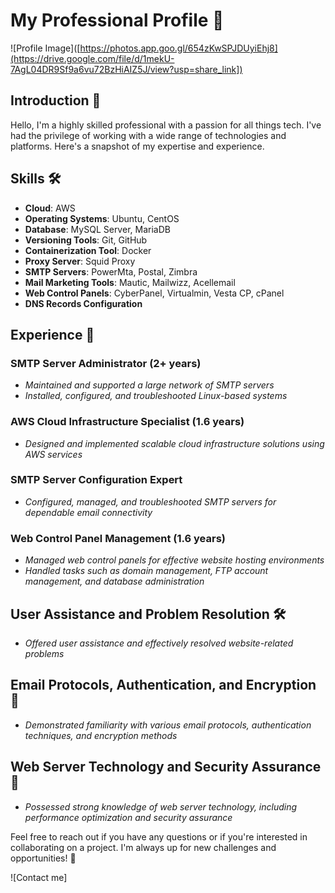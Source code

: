 # My Professional Profile 🚀
![Profile Image]([https://photos.app.goo.gl/654zKwSPJDUyiEhj8](https://drive.google.com/file/d/1mekU-7AgL04DR9Sf9a6vu72BzHiAIZ5J/view?usp=share_link])

## Introduction 👋
Hello, I'm a highly skilled professional with a passion for all things tech. I've had the privilege of working with a wide range of technologies and platforms. Here's a snapshot of my expertise and experience.

## Skills 🛠️
- **Cloud**: AWS
- **Operating Systems**: Ubuntu, CentOS
- **Database**: MySQL Server, MariaDB
- **Versioning Tools**: Git, GitHub
- **Containerization Tool**: Docker
- **Proxy Server**: Squid Proxy
- **SMTP Servers**: PowerMta, Postal, Zimbra
- **Mail Marketing Tools**: Mautic, Mailwizz, Acellemail
- **Web Control Panels**: CyberPanel, Virtualmin, Vesta CP, cPanel
- **DNS Records Configuration**

## Experience 💼
### SMTP Server Administrator (2+ years)
- *Maintained and supported a large network of SMTP servers*
- *Installed, configured, and troubleshooted Linux-based systems*

### AWS Cloud Infrastructure Specialist (1.6 years)
- *Designed and implemented scalable cloud infrastructure solutions using AWS services*

### SMTP Server Configuration Expert
- *Configured, managed, and troubleshooted SMTP servers for dependable email connectivity*

### Web Control Panel Management (1.6 years)
- *Managed web control panels for effective website hosting environments*
- *Handled tasks such as domain management, FTP account management, and database administration*

## User Assistance and Problem Resolution 🛠️
- *Offered user assistance and effectively resolved website-related problems*

## Email Protocols, Authentication, and Encryption 📧
- *Demonstrated familiarity with various email protocols, authentication techniques, and encryption methods*

## Web Server Technology and Security Assurance 🔐
- *Possessed strong knowledge of web server technology, including performance optimization and security assurance*

Feel free to reach out if you have any questions or if you're interested in collaborating on a project. I'm always up for new challenges and opportunities! 📩

![Contact me]
